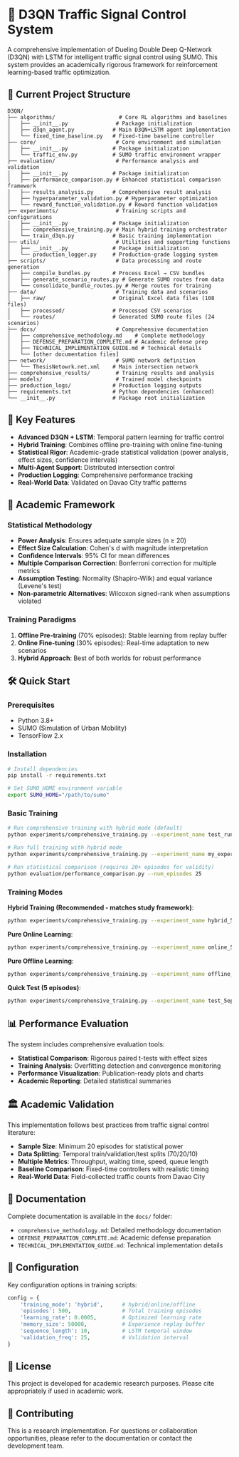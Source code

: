 # 🚦 D3QN Traffic Signal Control System

A comprehensive implementation of Dueling Double Deep Q-Network (D3QN) with LSTM for intelligent traffic signal control using SUMO. This system provides an academically rigorous framework for reinforcement learning-based traffic optimization.

## 📁 Current Project Structure

```
D3QN/
├── algorithms/                    # Core RL algorithms and baselines
│   ├── __init__.py               # Package initialization
│   ├── d3qn_agent.py            # Main D3QN+LSTM agent implementation
│   └── fixed_time_baseline.py   # Fixed-time baseline controller
├── core/                         # Core environment and simulation
│   ├── __init__.py              # Package initialization
│   └── traffic_env.py           # SUMO traffic environment wrapper
├── evaluation/                   # Performance analysis and validation
│   ├── __init__.py              # Package initialization
│   ├── performance_comparison.py # Enhanced statistical comparison framework
│   ├── results_analysis.py      # Comprehensive result analysis
│   ├── hyperparameter_validation.py # Hyperparameter optimization
│   └── reward_function_validation.py # Reward function validation
├── experiments/                  # Training scripts and configurations
│   ├── __init__.py              # Package initialization
│   ├── comprehensive_training.py # Main hybrid training orchestrator
│   └── train_d3qn.py            # Basic training implementation
├── utils/                        # Utilities and supporting functions
│   ├── __init__.py              # Package initialization
│   └── production_logger.py     # Production-grade logging system
├── scripts/                      # Data processing and route generation
│   ├── compile_bundles.py       # Process Excel → CSV bundles
│   ├── generate_scenario_routes.py # Generate SUMO routes from data
│   └── consolidate_bundle_routes.py # Merge routes for training
├── data/                         # Training data and scenarios
│   ├── raw/                     # Original Excel data files (108 files)
│   ├── processed/               # Processed CSV scenarios
│   └── routes/                  # Generated SUMO route files (24 scenarios)
├── docs/                         # Comprehensive documentation
│   ├── comprehensive_methodology.md    # Complete methodology
│   ├── DEFENSE_PREPARATION_COMPLETE.md # Academic defense prep
│   ├── TECHNICAL_IMPLEMENTATION_GUIDE.md # Technical details
│   └── [other documentation files]
├── network/                      # SUMO network definition
│   └── ThesisNetowrk.net.xml    # Main intersection network
├── comprehensive_results/        # Training results and analysis
├── models/                       # Trained model checkpoints
├── production_logs/             # Production logging outputs
├── requirements.txt             # Python dependencies (enhanced)
└── __init__.py                  # Package root initialization
```

## 🚀 Key Features

- **Advanced D3QN + LSTM**: Temporal pattern learning for traffic control
- **Hybrid Training**: Combines offline pre-training with online fine-tuning
- **Statistical Rigor**: Academic-grade statistical validation (power analysis, effect sizes, confidence intervals)
- **Multi-Agent Support**: Distributed intersection control
- **Production Logging**: Comprehensive performance tracking
- **Real-World Data**: Validated on Davao City traffic patterns

## 🔬 Academic Framework

### Statistical Methodology
- **Power Analysis**: Ensures adequate sample sizes (n ≥ 20)
- **Effect Size Calculation**: Cohen's d with magnitude interpretation
- **Confidence Intervals**: 95% CI for mean differences
- **Multiple Comparison Correction**: Bonferroni correction for multiple metrics
- **Assumption Testing**: Normality (Shapiro-Wilk) and equal variance (Levene's test)
- **Non-parametric Alternatives**: Wilcoxon signed-rank when assumptions violated

### Training Paradigms
1. **Offline Pre-training** (70% episodes): Stable learning from replay buffer
2. **Online Fine-tuning** (30% episodes): Real-time adaptation to new scenarios
3. **Hybrid Approach**: Best of both worlds for robust performance

## 🛠️ Quick Start

### Prerequisites
- Python 3.8+
- SUMO (Simulation of Urban Mobility)
- TensorFlow 2.x

### Installation
```bash
# Install dependencies
pip install -r requirements.txt

# Set SUMO_HOME environment variable
export SUMO_HOME="/path/to/sumo"
```

### Basic Training
```bash
# Run comprehensive training with hybrid mode (default)
python experiments/comprehensive_training.py --experiment_name test_run --episodes 5

# Run full training with hybrid mode
python experiments/comprehensive_training.py --experiment_name my_experiment --episodes 500

# Run statistical comparison (requires 20+ episodes for validity)
python evaluation/performance_comparison.py --num_episodes 25
```

### Training Modes

**Hybrid Training (Recommended - matches study framework)**:
```bash
python experiments/comprehensive_training.py --experiment_name hybrid_500ep --episodes 500
```

**Pure Online Learning**:
```bash
python experiments/comprehensive_training.py --experiment_name online_500ep --episodes 500 --training_mode online
```

**Pure Offline Learning**:
```bash
python experiments/comprehensive_training.py --experiment_name offline_500ep --episodes 500 --training_mode offline
```

**Quick Test (5 episodes)**:
```bash
python experiments/comprehensive_training.py --experiment_name test_5ep --episodes 5
```

## 📊 Performance Evaluation

The system includes comprehensive evaluation tools:

- **Statistical Comparison**: Rigorous paired t-tests with effect sizes
- **Training Analysis**: Overfitting detection and convergence monitoring
- **Performance Visualization**: Publication-ready plots and charts
- **Academic Reporting**: Detailed statistical summaries

## 🏛️ Academic Validation

This implementation follows best practices from traffic signal control literature:

- **Sample Size**: Minimum 20 episodes for statistical power
- **Data Splitting**: Temporal train/validation/test splits (70/20/10)
- **Multiple Metrics**: Throughput, waiting time, speed, queue length
- **Baseline Comparison**: Fixed-time controllers with realistic timing
- **Real-World Data**: Field-collected traffic counts from Davao City

## 📖 Documentation

Complete documentation is available in the `docs/` folder:

- `comprehensive_methodology.md`: Detailed methodology documentation
- `DEFENSE_PREPARATION_COMPLETE.md`: Academic defense preparation
- `TECHNICAL_IMPLEMENTATION_GUIDE.md`: Technical implementation details

## 🔧 Configuration

Key configuration options in training scripts:

```python
config = {
    'training_mode': 'hybrid',      # hybrid/online/offline
    'episodes': 500,                # Total training episodes
    'learning_rate': 0.0005,        # Optimized learning rate
    'memory_size': 50000,           # Experience replay buffer
    'sequence_length': 10,          # LSTM temporal window
    'validation_freq': 25,          # Validation interval
}
```

## 📄 License

This project is developed for academic research purposes. Please cite appropriately if used in academic work.

## 🤝 Contributing

This is a research implementation. For questions or collaboration opportunities, please refer to the documentation or contact the development team.